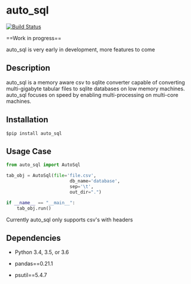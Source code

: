 # auto_sql

[![Build Status](https://travis-ci.org/brettvanderwerff/auto_sql.svg?branch=master)](https://travis-ci.org/brettvanderwerff/auto_sql)

==Work in progress== 

auto_sql is very early in development,  more features to come

## Description

auto_sql is a memory aware csv to sqlite converter capable of converting multi-gigabyte tabular files to sqlite
databases on low memory machines. auto_sql focuses on speed by enabling multi-processing on multi-core machines.

## Installation

```commandline
$pip install auto_sql
```

## Usage Case

```python
from auto_sql import AutoSql

tab_obj = AutoSql(file='file.csv',
                        db_name='database',
                        sep='\t',
                        out_dir=".")

if __name__ == "__main__":
    tab_obj.run()

```

Currently auto_sql only supports csv's with headers

## Dependencies

* Python 3.4, 3.5, or 3.6

* pandas==0.21.1


* psutil==5.4.7


